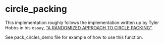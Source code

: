 # circle_packing

This implementation roughly follows the implementation written up by Tyler Hobbs in his essay, ["A RANDOMIZED APPROACH TO CIRCLE PACKING"](https://tylerxhobbs.com/essays/2016/a-randomized-approach-to-cicle-packing).

See pack_circles_demo file for example of how to use this function. 


